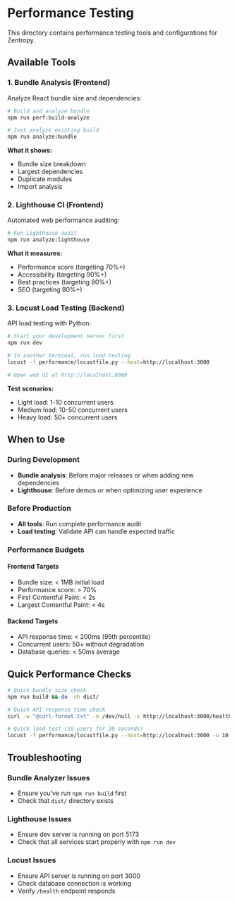 # Performance Testing

This directory contains performance testing tools and configurations for Zentropy.

## Available Tools

### 1. Bundle Analysis (Frontend)
Analyze React bundle size and dependencies:

```bash
# Build and analyze bundle
npm run perf:build-analyze

# Just analyze existing build
npm run analyze:bundle
```

**What it shows:**
- Bundle size breakdown
- Largest dependencies
- Duplicate modules
- Import analysis

### 2. Lighthouse CI (Frontend)
Automated web performance auditing:

```bash
# Run Lighthouse audit
npm run analyze:lighthouse
```

**What it measures:**
- Performance score (targeting 70%+)
- Accessibility (targeting 90%+)
- Best practices (targeting 80%+)
- SEO (targeting 80%+)

### 3. Locust Load Testing (Backend)
API load testing with Python:

```bash
# Start your development server first
npm run dev

# In another terminal, run load testing
locust -f performance/locustfile.py --host=http://localhost:3000

# Open web UI at http://localhost:8089
```

**Test scenarios:**
- Light load: 1-10 concurrent users
- Medium load: 10-50 concurrent users  
- Heavy load: 50+ concurrent users

## When to Use

### During Development
- **Bundle analysis**: Before major releases or when adding new dependencies
- **Lighthouse**: Before demos or when optimizing user experience

### Before Production
- **All tools**: Run complete performance audit
- **Load testing**: Validate API can handle expected traffic

### Performance Budgets

#### Frontend Targets
- Bundle size: < 1MB initial load
- Performance score: > 70%
- First Contentful Paint: < 2s
- Largest Contentful Paint: < 4s

#### Backend Targets
- API response time: < 200ms (95th percentile)
- Concurrent users: 50+ without degradation
- Database queries: < 50ms average

## Quick Performance Checks

```bash
# Quick bundle size check
npm run build && du -sh dist/

# Quick API response time check
curl -w "@curl-format.txt" -o /dev/null -s http://localhost:3000/health

# Quick load test (10 users for 30 seconds)
locust -f performance/locustfile.py --host=http://localhost:3000 -u 10 -r 2 -t 30s --headless
```

## Troubleshooting

### Bundle Analyzer Issues
- Ensure you've run `npm run build` first
- Check that `dist/` directory exists

### Lighthouse Issues
- Ensure dev server is running on port 5173
- Check that all services start properly with `npm run dev`

### Locust Issues
- Ensure API server is running on port 3000
- Check database connection is working
- Verify `/health` endpoint responds